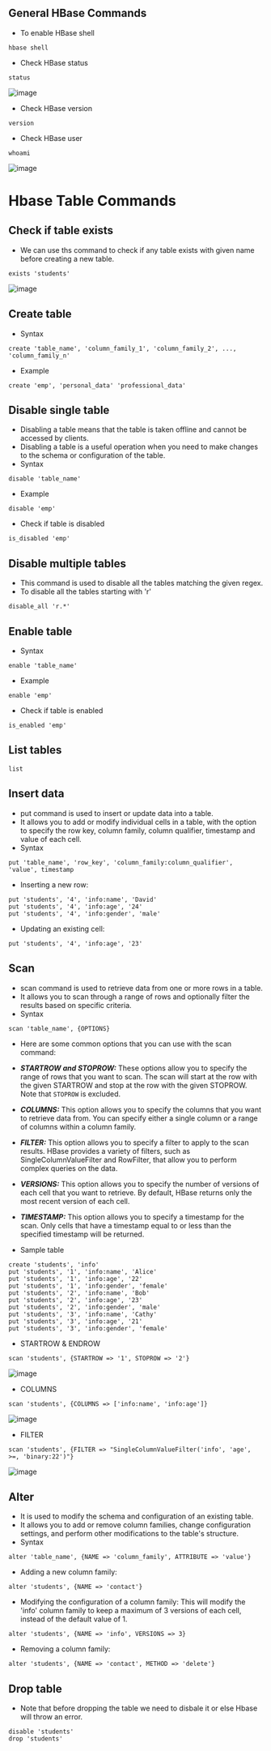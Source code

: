## General HBase Commands
- To enable HBase shell
```shell
hbase shell
```

- Check HBase status
```shell
status
```
![image](https://user-images.githubusercontent.com/117569148/234748343-99b15593-ae55-4b8c-a68f-9a7128e3fa80.png)


- Check HBase version
```shell
version
```

- Check HBase user
```shell
whoami
```
![image](https://user-images.githubusercontent.com/117569148/234748443-eeff59fd-bd0d-4f04-ba98-2dc788ac457d.png)

# Hbase Table Commands
## Check if table exists
- We can use ths command to check if any table exists with given name before creating a new table.
```shell
exists 'students'
```  
![image](https://user-images.githubusercontent.com/117569148/235426302-8e8e30d2-ef74-468d-aeba-6b2cd2e4c750.png)

## Create table
- Syntax
```shell
create 'table_name', 'column_family_1', 'column_family_2', ..., 'column_family_n'
```
- Example
```shell
create 'emp', 'personal_data' 'professional_data'
```
## Disable single table
- Disabling a table means that the table is taken offline and cannot be accessed by clients.
- Disabling a table is a useful operation when you need to make changes to the schema or configuration of the table.
- Syntax
```shell
disable 'table_name'
```
- Example
```shell
disable 'emp'
```
- Check if table is disabled
```shell
is_disabled 'emp'
```

## Disable multiple tables
- This command is used to disable all the tables matching the given regex. 
- To disable all the tables starting with 'r'
```shell
disable_all 'r.*'
```

## Enable table
- Syntax
```shell
enable 'table_name'
```
- Example
```shell
enable 'emp'
```
- Check if table is enabled
```shell
is_enabled 'emp'
```

## List tables
```shell
list
```

## Insert data
- put command is used to insert or update data into a table. 
- It allows you to add or modify individual cells in a table, with the option to specify the row key, column family, column qualifier, timestamp and value of each cell.
- Syntax
```shell
put 'table_name', 'row_key', 'column_family:column_qualifier', 'value', timestamp
```
- Inserting a new row:
```shell
put 'students', '4', 'info:name', 'David'
put 'students', '4', 'info:age', '24'
put 'students', '4', 'info:gender', 'male'
```

- Updating an existing cell:
```shell
put 'students', '4', 'info:age', '23'
```

## Scan
- scan command is used to retrieve data from one or more rows in a table. 
- It allows you to scan through a range of rows and optionally filter the results based on specific criteria.
- Syntax
```shell
scan 'table_name', {OPTIONS}
```
- Here are some common options that you can use with the scan command:

- ***STARTROW and STOPROW:*** These options allow you to specify the range of rows that you want to scan. The scan will start at the row with the given STARTROW and stop at the row with the given STOPROW. Note that ```STOPROW``` is excluded.
- ***COLUMNS:*** This option allows you to specify the columns that you want to retrieve data from. You can specify either a single column or a range of columns within a column family.
- ***FILTER:*** This option allows you to specify a filter to apply to the scan results. HBase provides a variety of filters, such as SingleColumnValueFilter and RowFilter, that allow you to perform complex queries on the data.
- ***VERSIONS:*** This option allows you to specify the number of versions of each cell that you want to retrieve. By default, HBase returns only the most recent version of each cell.
- ***TIMESTAMP:*** This option allows you to specify a timestamp for the scan. Only cells that have a timestamp equal to or less than the specified timestamp will be returned.

- Sample table
```shell
create 'students', 'info'
put 'students', '1', 'info:name', 'Alice'
put 'students', '1', 'info:age', '22'
put 'students', '1', 'info:gender', 'female'
put 'students', '2', 'info:name', 'Bob'
put 'students', '2', 'info:age', '23'
put 'students', '2', 'info:gender', 'male'
put 'students', '3', 'info:name', 'Cathy'
put 'students', '3', 'info:age', '21'
put 'students', '3', 'info:gender', 'female'
```

- STARTROW & ENDROW
```shell
scan 'students', {STARTROW => '1', STOPROW => '2'}
```  
![image](https://user-images.githubusercontent.com/117569148/235423277-b1fdfd22-91ca-4dcf-96a2-b2f16a7cb0a8.png)

- COLUMNS
```shell
scan 'students', {COLUMNS => ['info:name', 'info:age']}
```  
![image](https://user-images.githubusercontent.com/117569148/235423704-c4bc4980-6982-4bf8-a5c3-348874a47c3b.png)

- FILTER
```shell
scan 'students', {FILTER => "SingleColumnValueFilter('info', 'age', >=, 'binary:22')"}
```  
![image](https://user-images.githubusercontent.com/117569148/235423888-18526096-cb5b-46b6-89a8-4f9270610402.png)

## Alter
- It is used to modify the schema and configuration of an existing table. 
- It allows you to add or remove column families, change configuration settings, and perform other modifications to the table's structure.
- Syntax
```shell
alter 'table_name', {NAME => 'column_family', ATTRIBUTE => 'value'}
```
- Adding a new column family:
```shell
alter 'students', {NAME => 'contact'}
```

- Modifying the configuration of a column family:
This will modify the 'info' column family to keep a maximum of 3 versions of each cell, instead of the default value of 1.
```shell
alter 'students', {NAME => 'info', VERSIONS => 3}
```

- Removing a column family:
```shell
alter 'students', {NAME => 'contact', METHOD => 'delete'}
```

## Drop table
- Note that before dropping the table we need to disbale it or else Hbase will throw an error.
```shell
disable 'students'
drop 'students'
```
